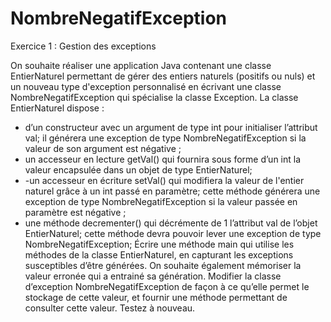 # NombreNegatifException
Exercice 1 : Gestion des exceptions

On souhaite réaliser une application Java contenant une classe EntierNaturel
permettant de gérer des entiers naturels (positifs ou nuls) et un nouveau type
d'exception personnalisé en écrivant une classe NombreNegatifException qui
spécialise la classe Exception. La classe EntierNaturel dispose :
- d’un constructeur avec un argument de type int pour initialiser l’attribut
val; il générera une exception de type NombreNegatifException si la
valeur de son argument est négative ;
- un accesseur en lecture getVal() qui fournira sous forme d’un int la valeur
encapsulée dans un objet de type EntierNaturel;
- -un accesseur en écriture setVal() qui modifiera la valeur de l'entier
naturel grâce à un int passé en paramètre; cette méthode générera
une exception de type NombreNegatifException si la valeur passée
en paramètre est négative ;
- une méthode decrementer() qui décrémente de 1 l’attribut val de l’objet
EntierNaturel; cette méthode devra pouvoir lever une exception de
type NombreNegatifException;
Écrire une méthode main qui utilise les méthodes de la classe EntierNaturel,
en capturant les exceptions susceptibles d’être générées.
On souhaite également mémoriser la valeur erronée qui a entrainé sa génération.
Modifier la classe d’exception NombreNegatifException de façon à ce qu’elle
permet le stockage de cette valeur, et fournir une méthode permettant de
consulter cette valeur. Testez à nouveau.
